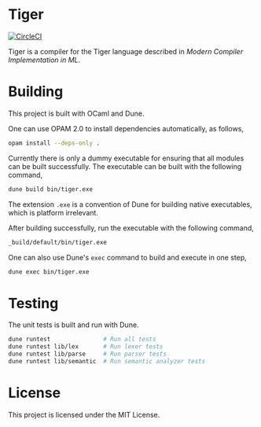 # Tiger

[![CircleCI](https://circleci.com/gh/arucil/tiger.svg?style=svg)](https://circleci.com/gh/arucil/tiger)

Tiger is a compiler for the Tiger language described in *Modern Compiler Implementation in ML*.

# Building

This project is built with OCaml and Dune.

One can use OPAM 2.0 to install dependencies automatically, as follows,

```bash
opam install --deps-only .
```

Currently there is only a dummy executable for ensuring that all modules can be built successfully. The executable can be built with the following command,

```bash
dune build bin/tiger.exe
```

The extension `.exe` is a convention of Dune for building native executables, which is platform irrelevant.

After building successfully, run the executable with the following command,

```bash
_build/default/bin/tiger.exe
```

One can also use Dune's `exec` command to build and execute in one step,

```bash
dune exec bin/tiger.exe
```

# Testing

The unit tests is built and run with Dune.

```bash
dune runtest               # Run all tests
dune runtest lib/lex       # Run lexer tests
dune runtest lib/parse     # Run parser tests
dune runtest lib/semantic  # Run semantic analyzer tests
```

# License

This project is licensed under the MIT License.